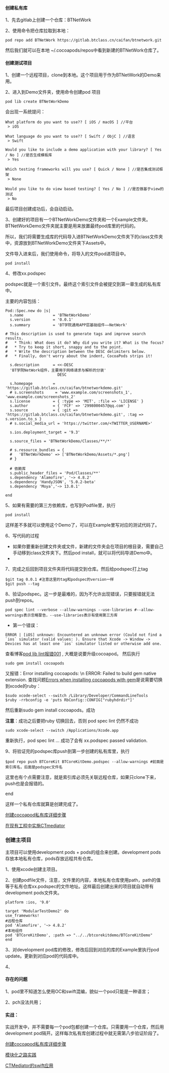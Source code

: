 #### 创建私有库

1、先去gitlab上创建一个仓库：BTNetWork

2、使用命令把仓库拉取到本地：

```
pod repo add BTNetWork https://gitlab.btclass.cn/caifan/btnetwork.git
```

然后我们就可以在本地 ~/.cocoapods/repos中看到新建的BTNetWork仓库了。

#### 创建测试项目

1、创建一个远程项目，clone到本地。这个项目用于作为BTNetWork的Demo来用。

2、进入到Demo文件夹，使用命令创建pod 项目

```
pod lib create BTNetWorkDemo
```

会出现一系统提问：

```
What platform do you want to use?? [ iOS / macOS ] //平台
 > iOS

What language do you want to use?? [ Swift / ObjC ] //语言
 > Swift

Would you like to include a demo application with your library? [ Yes / No ] //是否生成模板库
 > Yes

Which testing frameworks will you use? [ Quick / None ] //是否集成测试框架
 > None

Would you like to do view based testing? [ Yes / No ] //是否做基于view的测试
 > No
```

最后项目创建成功后，会自动启动。

3、创建好的项目有一个BTNetWorkDemo文件夹和一个Example文件夹。BTNetWorkDemo文件夹就主要是用来放置最终pod库里的代码的。

所以，我们将需要生成库的代码导入进BTNetWorkDemo文件夹下的class文件夹中，资源放到BTNetWorkDemo文件夹下Assets中。

文件导入进来后，我们使用命令，将导入的文件pod进项目中。

```
pod install
```

4、修改xx.podspec

podspec就是一个索引文件。最终这个索引文件会被提交到第一章生成的私有库中。

主要的内容包括：

```
Pod::Spec.new do |s|
  s.name             = 'BTNetWorkDemo'
  s.version          = '0.0.1'
  s.summary          = 'BT学院通用APP层基础组件——NetWork'

# This description is used to generate tags and improve search results.
#   * Think: What does it do? Why did you write it? What is the focus?
#   * Try to keep it short, snappy and to the point.
#   * Write the description between the DESC delimiters below.
#   * Finally, don't worry about the indent, CocoaPods strips it!

  s.description      = <<-DESC
  'BT学院NetWork组件，主要用于网络请求与解析的分装'
                       DESC

  s.homepage         = 'https://gitlab.btclass.cn/caifan/btnetworkdemo.git'
  # s.screenshots     = 'www.example.com/screenshots_1', 'www.example.com/screenshots_2'
  s.license          = { :type => 'MIT', :file => 'LICENSE' }
  s.author           = { 'FCF' => '2998000457@qq.com' }
  s.source           = { :git => 'https://gitlab.btclass.cn/caifan/btnetworkdemo.git', :tag => s.version.to_s }
  # s.social_media_url = 'https://twitter.com/<TWITTER_USERNAME>'

  s.ios.deployment_target = '9.3'

  s.source_files = 'BTNetWorkDemo/Classes/**/*'
  
  # s.resource_bundles = {
  #   'BTNetWorkDemo' => ['BTNetWorkDemo/Assets/*.png']
  # }

  # 依赖库
  s.public_header_files = 'Pod/Classes/**'
  s.dependency 'Alamofire', '~> 4.8.2'
  s.dependency 'HandyJSON', '5.0.2-beta'
  s.dependency 'Moya','~> 13.0.1'
  
end
```

5、如果有需要的第三方依赖库，也写到Podfile里，执行

```
pod install
```

这样差不多就可以使用这个Demo了，可以在Example里写对应的测试代码了。

6、写代码的过程

* 如果你要重新创建文件夹或文件，新建的文件夹会在项目的根目录，需要自己手动移到class文件夹下。然后pod install，就可以将代码导进Demo中。
* 

7、完成之后回到项目文件夹将代码提交到仓库。然后给podspec打上tag

```
$git tag 0.0.1 #注意这里的tag和podspec的version一样
$git push --tag
```

8、验证podspec。这一步是最难的，因为不允许出现错误，只要报错就无法push到repos。

```
pod spec lint --verbose --allow-warnings --use-libraries #--allow-warnings表示忽略警告，--use-libraries表示有使用第三方库
```

* 第一个错误：
```
ERROR | [iOS] unknown: Encountered an unknown error (Could not find a `ios` simulator (valid values: ). Ensure that Xcode -> Window -> Devices has at least one `ios` simulator listed or otherwise add one.
```
查看博客[pod lib lint报错001](<https://www.jianshu.com/p/5a160a64c0fd>) , 大概是说要升级cocoapod。
然后执行
```
sudo gem install cocoapods
```
又报错：Error installing cocoapods:  \n ERROR: Failed to build gem native extension.
查找问题[Errors when installing cocoapods with gem](https://stackoverflow.com/questions/60481623/errors-when-installing-cocoapods-with-gem)是说需要切换到xcode的ruby：

```
$sudo xcode-select --switch /Library/Developer/CommandLineTools
$ruby -rrbconfig -e 'puts RbConfig::CONFIG["rubyhdrdir"]'
```
然后重新sudo gem install cocoapods。成功

**注意**：成功之后要把ruby 切换回去，否则 pod spec lint 仍然不成功
```
sudo xcode-select --switch /Applications/Xcode.app
```

重新执行，pod spec lint … 成功了会有 xx.podspec passed validation.

9、将验证完的podspec库push到第一步创建的私有库里，执行

```
$pod repo push BTCoreKit BTCoreKitDemo.podspec --allow-warnings #前面是索引库名，后面是podspec文件名
```

这里也有个点需要注意，就是索引库必须先关联远程仓库，如果只clone下来，push也是会报错的。

end

这样一个私有仓库就算是创建完成了。

[创建cocoapod私有库详细步骤](<https://www.jianshu.com/p/f903ecf8e882>)

[在现有工程中实施CTmediator](<https://casatwy.com/modulization_in_action.html>)

### 创建主项目

主项目可以使用development pods + pods的组合来创建。development pods存放本地私有仓库，pods存放远程共有仓库。

1、使用xcode创建主项目。

2、创建podfile文件，注意，文件里的内容，本地私有仓库使用path，path的值等于私有仓库xx.podspec的文件地址。这样最后创建出来的项目就自动带有development pods文件夹。

```
platform :ios, '9.0'

target 'ModularTestDemo2' do
use_frameworks!
#远程仓库
pod 'Alamofire', '~> 4.8.2'
#本地组件
pod 'BTCoreKitDemo', :path => "../../btcorekitdemo/BTCoreKitDemo"
end
```

3、对development pod库的修改，修改后回到对应的库的Example里执行pod update。更新到对应pod的代码库中。

4、







#### 存在的问题

1、pod里不知道怎么使用OC和swift混编，貌似一个pod只能是一种语言；

2、pch没法共用；



#### 实战：

实战开发中，并不需要每一个pod包都创建一个仓库。只需要用一个仓库，然后用development pod隔开。这样每次私有库创建过程中就无需第八步验证阶段了。











[创建cocoapod私有库详细步骤](<https://www.jianshu.com/p/f903ecf8e882>)

[模块化之路实践](<https://www.jianshu.com/p/9d49216682f4>)

[CTMediator的swift应用](<https://casatwy.com/CTMediator_in_Swift.html>)









